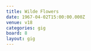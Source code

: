 ```yaml
---
title: Wilde Flowers
date: 1967-04-02T15:00:00.000Z
venue: v18
categories: gig
board: 8
layout: gig
---
```

